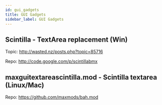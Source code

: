 ```yaml
---
id: gui_gadgets
title: GUI Gadgets
sidebar_label: GUI Gadgets
---
```


## Scintilla - TextArea replacement (Win)
Topic: http://wasted.nz/posts.php?topic=85716

Repo: http://code.google.com/p/scintillabmx

## maxguitextareascintilla.mod - Scintilla textarea (Linux/Mac)
Repo: https://github.com/maxmods/bah.mod
